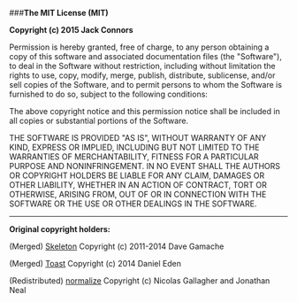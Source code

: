 ###**The MIT License (MIT)**

**Copyright (c) 2015 Jack Connors**

Permission is hereby granted, free of charge, to any person obtaining a copy
of this software and associated documentation files (the "Software"), to deal
in the Software without restriction, including without limitation the rights
to use, copy, modify, merge, publish, distribute, sublicense, and/or sell
copies of the Software, and to permit persons to whom the Software is
furnished to do so, subject to the following conditions:

The above copyright notice and this permission notice shall be included in
all copies or substantial portions of the Software.

THE SOFTWARE IS PROVIDED "AS IS", WITHOUT WARRANTY OF ANY KIND, EXPRESS OR
IMPLIED, INCLUDING BUT NOT LIMITED TO THE WARRANTIES OF MERCHANTABILITY,
FITNESS FOR A PARTICULAR PURPOSE AND NONINFRINGEMENT. IN NO EVENT SHALL THE
AUTHORS OR COPYRIGHT HOLDERS BE LIABLE FOR ANY CLAIM, DAMAGES OR OTHER
LIABILITY, WHETHER IN AN ACTION OF CONTRACT, TORT OR OTHERWISE, ARISING FROM,
OUT OF OR IN CONNECTION WITH THE SOFTWARE OR THE USE OR OTHER DEALINGS IN
THE SOFTWARE.

-----------------------------------------------------------------------------------------------------------------

**Original copyright holders:**

(Merged) [Skeleton](http://getskeleton.com/)
Copyright (c) 2011-2014 Dave Gamache

(Merged) [Toast](http://daneden.github.io/Toast/)
Copyright (c) 2014 Daniel Eden

(Redistributed) [normalize](http://necolas.github.io/normalize.css/)
Copyright (c) Nicolas Gallagher and Jonathan Neal